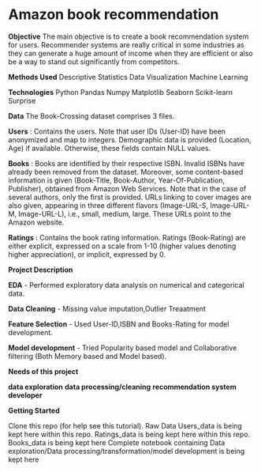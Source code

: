 # Amazon book recommendation
**Objective**
The main objective is to create a book recommendation system for users. Recommender systems are really critical in some industries as they can generate a huge amount of income when they are efficient or also be a way to stand out significantly from competitors.

**Methods Used**
Descriptive Statistics
Data Visualization
Machine Learning

**Technologies**
Python
Pandas
Numpy
Matplotlib
Seaborn
Scikit-learn
Surprise

**Data**
The Book-Crossing dataset comprises 3 files.

**Users** : Contains the users. Note that user IDs (User-ID) have been anonymized and map to integers. Demographic data is provided (Location, Age) if available. Otherwise, these fields contain NULL values.

**Books** : Books are identified by their respective ISBN. Invalid ISBNs have already been removed from the dataset. Moreover, some content-based information is given (Book-Title, Book-Author, Year-Of-Publication, Publisher), obtained from Amazon Web Services. Note that in the case of several authors, only the first is provided. URLs linking to cover images are also given, appearing in three different flavors (Image-URL-S, Image-URL-M, Image-URL-L), i.e., small, medium, large. These URLs point to the Amazon website.

**Ratings** : Contains the book rating information. Ratings (Book-Rating) are either explicit, expressed on a scale from 1-10 (higher values denoting higher appreciation), or implicit, expressed by 0.

**Project Description**

**EDA** - Performed exploratory data analysis on numerical and categorical data.

**Data Cleaning** - Missing value imputation,Outlier Treaatment

**Feature Selection** - Used User-ID,ISBN and Books-Rating for model development.

**Model development** - Tried Popularity based model and Collaborative filtering (Both Memory based and Model based).

**Needs of this project**

**data exploration**
**data processing/cleaning**
**recommendation system developer**

**Getting Started**

Clone this repo (for help see this tutorial).
Raw Data
Users_data is being kept here within this repo.
Ratings_data is being kept here within this repo.
Books_data is being kept here
Complete notebook containing Data exploration/Data processing/transformation/model development is being kept here
